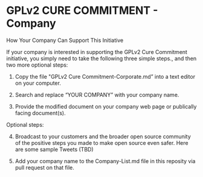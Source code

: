 # GPLv2 CURE COMMITMENT - Company
How Your Company Can Support This Initiative


If your company is interested in supporting the GPLv2 Cure Commitment initiative, you simply need to take the following three simple steps., and then two more optional steps:

1) Copy the file "GPLv2 Cure Commitment-Corporate.md” into a text editor on your computer.

2) Search and replace “YOUR COMPANY” with your company name.

3) Provide the modified document on your company web page or publically facing document(s). 

Optional steps:

4) Broadcast to your customers and the broader open source community of the positive steps you made to make open source even safer.  Here are some sample Tweets (TBD)

5) Add your company name to the Company-List.md file in this reposity via pull request on that file. 

